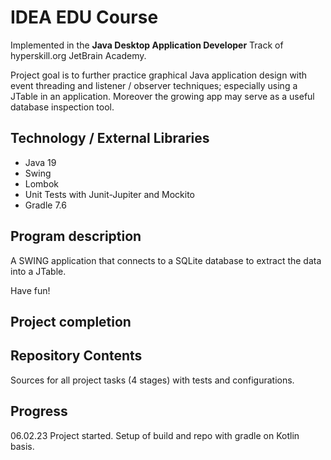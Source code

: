 # IDEA EDU Course

Implemented in the <b>Java Desktop Application Developer</b> Track of hyperskill.org JetBrain Academy.  

Project goal is to further practice graphical Java application design with event threading and
listener / observer techniques; especially using a JTable in an application. Moreover the growing
app may serve as a useful database inspection tool.

## Technology / External Libraries

- Java 19
- Swing
- Lombok
- Unit Tests with Junit-Jupiter and Mockito
- Gradle 7.6

## Program description

A SWING application that connects to a SQLite database to extract the data into a JTable.

Have fun!

## Project completion

[//]: # (Project was completed on 19.06.23.)

## Repository Contents

Sources for all project tasks (4 stages) with tests and configurations.

## Progress

06.02.23 Project started. Setup of build and repo with gradle on Kotlin basis.

